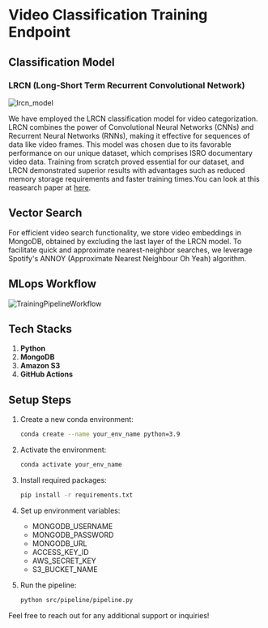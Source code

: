 # Video Classification Training Endpoint

## Classification Model

### LRCN (Long-Short Term Recurrent Convolutional Network)

![lrcn_model](https://github.com/SaiKumarOfficial/video-streaming-training-endpoint/assets/95096218/9aaed427-a730-40e0-ab38-f8b311f405e8)

We have employed the LRCN classification model for video categorization. LRCN combines the power of Convolutional Neural Networks (CNNs) and Recurrent Neural Networks (RNNs), making it effective for sequences of data like video frames. This model was chosen due to its favorable performance on our unique dataset, which comprises ISRO documentary video data. Training from scratch proved essential for our dataset, and LRCN demonstrated superior results with advantages such as reduced memory storage requirements and faster training times.You can look at this reasearch paper at [here](https://arxiv.org/pdf/1411.4389.pdf).

## Vector Search

For efficient video search functionality, we store video embeddings in MongoDB, obtained by excluding the last layer of the LRCN model. To facilitate quick and approximate nearest-neighbor searches, we leverage Spotify's ANNOY (Approximate Nearest Neighbour Oh Yeah) algorithm.

## MLops Workflow

<!-- We adopt Google's Level 1 MLOps architecture for streamlined and efficient workflow management. The architecture encompasses various stages, including data preparation, model training, deployment, and monitoring. -->

![TrainingPipelineWorkflow](https://github.com/SaiKumarOfficial/video-streaming-training-endpoint/assets/95096218/d0c8be26-f934-426b-9f27-b234f0276c51)

## Tech Stacks

1. **Python**
2. **MongoDB**
3. **Amazon S3**
4. **GitHub Actions**

## Setup Steps

1. Create a new conda environment:
    ```bash
    conda create --name your_env_name python=3.9
    ```

2. Activate the environment:
    ```bash
    conda activate your_env_name
    ```

3. Install required packages:
    ```bash
    pip install -r requirements.txt
    ```

4. Set up environment variables:

    - MONGODB_USERNAME
    - MONGODB_PASSWORD
    - MONGODB_URL
    - ACCESS_KEY_ID
    - AWS_SECRET_KEY
    - S3_BUCKET_NAME

5. Run the pipeline:
    ```bash
    python src/pipeline/pipeline.py
    ```

Feel free to reach out for any additional support or inquiries!
